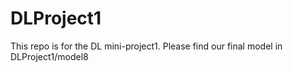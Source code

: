 # DLProject1
This repo is for the DL mini-project1.
Please find our final model in DLProject1/model8
